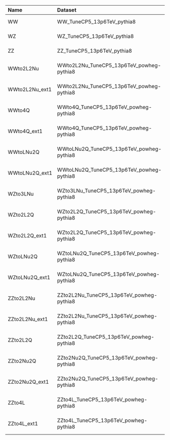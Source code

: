 | Name           | Dataset                                  | Summer23BPix Request              | Status                           |
|:---------------|:-----------------------------------------|:----------------------------------|:---------------------------------|
| WW             | WW_TuneCP5_13p6TeV_pythia8               | BTV-Run3Summer23BPixGS-00041      | $${\color{green}\textbf{DONE}}$$ |
| WZ             | WZ_TuneCP5_13p6TeV_pythia8               | BTV-Run3Summer23BPixGS-00042      | $${\color{green}\textbf{DONE}}$$ |
| ZZ             | ZZ_TuneCP5_13p6TeV_pythia8               | BTV-Run3Summer23BPixGS-00043      | $${\color{green}\textbf{DONE}}$$ |
| WWto2L2Nu      | WWto2L2Nu_TuneCP5_13p6TeV_powheg-pythia8 | GEN-Run3Summer23BPixwmLHEGS-00147 | $${\color{green}\textbf{DONE}}$$ |
| WWto2L2Nu_ext1 | WWto2L2Nu_TuneCP5_13p6TeV_powheg-pythia8 | GEN-Run3Summer23BPixwmLHEGS-00147 | $${\color{green}\textbf{DONE}}$$ |
| WWto4Q         | WWto4Q_TuneCP5_13p6TeV_powheg-pythia8    | GEN-Run3Summer23BPixwmLHEGS-00146 | $${\color{green}\textbf{DONE}}$$ |
| WWto4Q_ext1    | WWto4Q_TuneCP5_13p6TeV_powheg-pythia8    | GEN-Run3Summer23BPixwmLHEGS-00146 | $${\color{green}\textbf{DONE}}$$ |
| WWtoLNu2Q      | WWtoLNu2Q_TuneCP5_13p6TeV_powheg-pythia8 | GEN-Run3Summer23BPixwmLHEGS-00148 | $${\color{green}\textbf{DONE}}$$ |
| WWtoLNu2Q_ext1 | WWtoLNu2Q_TuneCP5_13p6TeV_powheg-pythia8 | GEN-Run3Summer23BPixwmLHEGS-00148 | $${\color{green}\textbf{DONE}}$$ |
| WZto3LNu       | WZto3LNu_TuneCP5_13p6TeV_powheg-pythia8  | GEN-Run3Summer23BPixwmLHEGS-00158 | $${\color{green}\textbf{DONE}}$$ |
| WZto2L2Q       | WZto2L2Q_TuneCP5_13p6TeV_powheg-pythia8  | GEN-Run3Summer23BPixwmLHEGS-00155 | $${\color{green}\textbf{DONE}}$$ |
| WZto2L2Q_ext1  | WZto2L2Q_TuneCP5_13p6TeV_powheg-pythia8  | GEN-Run3Summer23BPixwmLHEGS-00155 | $${\color{green}\textbf{DONE}}$$ |
| WZtoLNu2Q      | WZtoLNu2Q_TuneCP5_13p6TeV_powheg-pythia8 | GEN-Run3Summer23BPixwmLHEGS-00156 | $${\color{green}\textbf{DONE}}$$ |
| WZtoLNu2Q_ext1 | WZtoLNu2Q_TuneCP5_13p6TeV_powheg-pythia8 | GEN-Run3Summer23BPixwmLHEGS-00156 | $${\color{green}\textbf{DONE}}$$ |
| ZZto2L2Nu      | ZZto2L2Nu_TuneCP5_13p6TeV_powheg-pythia8 | GEN-Run3Summer23BPixwmLHEGS-00159 | $${\color{green}\textbf{DONE}}$$ |
| ZZto2L2Nu_ext1 | ZZto2L2Nu_TuneCP5_13p6TeV_powheg-pythia8 | GEN-Run3Summer23BPixwmLHEGS-00159 | $${\color{green}\textbf{DONE}}$$ |
| ZZto2L2Q       | ZZto2L2Q_TuneCP5_13p6TeV_powheg-pythia8  | GEN-Run3Summer23BPixwmLHEGS-00162 | $${\color{green}\textbf{DONE}}$$ |
| ZZto2Nu2Q      | ZZto2Nu2Q_TuneCP5_13p6TeV_powheg-pythia8 | GEN-Run3Summer23BPixwmLHEGS-00161 | $${\color{green}\textbf{DONE}}$$ |
| ZZto2Nu2Q_ext1 | ZZto2Nu2Q_TuneCP5_13p6TeV_powheg-pythia8 | GEN-Run3Summer23BPixwmLHEGS-00161 | $${\color{green}\textbf{DONE}}$$ |
| ZZto4L         | ZZto4L_TuneCP5_13p6TeV_powheg-pythia8    | GEN-Run3Summer23BPixwmLHEGS-00160 | $${\color{green}\textbf{DONE}}$$ |
| ZZto4L_ext1    | ZZto4L_TuneCP5_13p6TeV_powheg-pythia8    | GEN-Run3Summer23BPixwmLHEGS-00160 | $${\color{green}\textbf{DONE}}$$ |